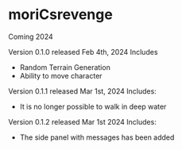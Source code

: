 # moriCsrevenge
Coming 2024

Version 0.1.0 released Feb 4th, 2024 Includes
- Random Terrain Generation
- Ability to move character


Version 0.1.1 released Mar 1st, 2024 Includes:
- It is no longer possible to walk in deep water 

Version 0.1.2 released Mar 1st 2024 Includes:
- The side panel with messages has been added